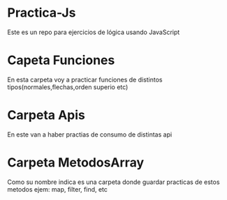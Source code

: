 # Practica-Js
Este es un repo para ejercicios de lógica usando JavaScript


# Capeta Funciones
En esta carpeta voy a practicar funciones de distintos tipos(normales,flechas,orden superio etc)

# Carpeta Apis
En este van a haber practias de consumo de distintas api 

# Carpeta MetodosArray
Como su nombre indica es una carpeta donde guardar practicas de estos metodos ejem: map, filter, find, etc
